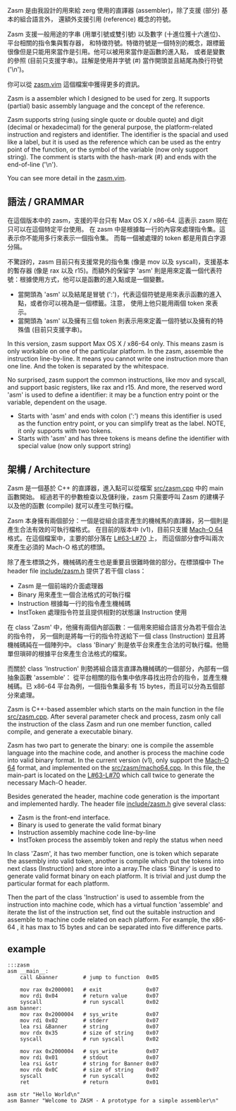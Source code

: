 Zasm 是由我設計的用來給 zerg 使用的直譯器 (assembler)，除了支援 (部分) 基本的組合語言外，
還額外支援引用 (reference) 概念的符號。

Zasm 支援一般用途的字串 (用單引號或雙引號) 以及數字 (十進位獲十六進位)、平台相關的指令集與暫存器，
和特徵符號。特徵符號是一個特別的概念，跟標籤很像但是只能用來當作是引用。他可以被用來當作是函數的進入點，
或者是變數的參照 (目前只支援字串)。註解是使用井字號 (#) 當作開頭並且結尾為換行符號 ('\n')。

你可以從 [zasm.vim](https://github.com/cmj0121/Zerg/blob/master/zerg.vim) 這個檔案中獲得更多的資訊。


Zasm is a assembler which I designed to be used for zerg. It supports (partial) basic assembly
language and the concept of the reference.

Zasm supports string (using single quote or double quote) and digit (decimal or hexadecimal)
for the general purpose, the platform-related instruction and registers and identifier.
The identifier is the spacial and used like a label, but it is used as the reference which can
be used as the entry point of the function, or the symbol of the variable (now only support string).
The comment is starts with the hash-mark (#) and ends with the end-of-line ('\n').

You can see more detail in the [zasm.vim](https://github.com/cmj0121/Zerg/blob/master/zerg.vim).


## 語法 / GRAMMAR ##

在這個版本中的 zasm，支援的平台只有 Max OS X / x86-64. 這表示 zasm 現在只可以在這個特定平台使用。
在 zasm 中是根據每一行的內容來處理指令集。這表示你不能用多行來表示一個指令集。
而每一個被處理的 token 都是用貢白字源分隔。

不驚訝的，zasm 目前只有支援常見的指令集 (像是 mov 以及 syscall)，支援基本的暫存器 (像是 rax
以及 r15)。而額外的保留字 'asm' 則是用來定義一個代表符號：根據使用方式，他可以是函數的進入點或是一個變數。

+ 當開頭為 'asm' 以及結尾是冒號 (':')，代表這個符號是用來表示函數的進入點，或者你可以視為是一個標籤。注意，
使用上他只能用兩個 token 來表示。
+ 當開頭為 'asm' 以及擁有三個 token 則表示用來定義一個符號以及擁有的特殊值 (目前只支援字串)。



In this version, zasm support Max OS X / x86-64 only. This means zasm is only workable on one
of the particular platform. In the zasm, assemble the instruction line-by-line. It means you
cannot write one instruction more than one line. And the token is separated by the whitespace.

No surprised, zasm support the common instructions, like mov and syscall, and support basic
registers, like rax and r15. And more, the reserved word 'asm' is used to define a identifier:
it may be a function entry point or the variable, dependent on the usage.

+ Starts with 'asm' and ends with colon (':') means this identifier is used as the function entry
point, or you can simplify treat as the label. NOTE, it only supports with two tokens.
+ Starts with 'asm' and has three tokens is means define the identifier with special value (now
only support string)


## 架構 / Architecture ##

Zasm 是一個基於 C++ 的直譯器，進入點可以從檔案
[src/zasm.cpp](https://github.com/cmj0121/Zerg/blob/master/src/zasm.cpp) 中的 main 函數開始。
經過若干的參數檢查以及儲利後，zasm 只需要呼叫 Zasm 的建構子以及他的函數 (compile) 就可以產生可執行檔。

Zasm 本身擁有兩個部分：一個是從組合語言產生的機械馬的直譯器，另一個則是產生合法有效的可執行檔格式。
在目前的版本中 (v1)，目前只支援
[Mach-O 64](https://developer.apple.com/library/mac/documentation/DeveloperTools/Conceptual/MachORuntime/index.html)
格式。在這個檔案中，主要的部分落在
[L#63-L#70](https://github.com/cmj0121/Zerg/blob/master/src/zasm/macho64.cpp#L63) 上，
而這個部分會呼叫兩次來產生必須的 Mach-O 格式的標頭。

除了產生標頭之外，機械碼的產生也是重要且很難時做的部分。在標頭檔中
The header file [include/zasm.h](https://github.com/cmj0121/Zerg/blob/master/include/zasm.h)
提供了若干個 class：

+ Zasm 是一個前端的介面處理器
+ Binary 用來產生一個合法格式的可執行檔
+ Instruction 根據每一行的指令產生機械碼
+ InstToken 處理指令符並且提供相對的狀態讓 Instruction 使用

在 class 'Zasm' 中，他擁有兩個內部函數：一個用來把組合語言分為若干個合法的指令符，
另一個則是將每一行的指令符送給下一個 class (Instruction) 並且將機械碼純在一個陣列中。
class 'Binary' 則是依平台來產生合法的可執行檔。他簡單但瑣碎的根據平台來產生合法格式的檔案。

而關於 class 'Instruction' 則勢將組合語言直譯為機械碼的一個部分，內部有一個抽象函數 'assemble'：
從平台相關的指令集中依序尋找出符合的指令，並產生機械碼。已 x86-64 平台為例，一個指令集最多有
15 bytes，而且可以分為五個部分來處理。


Zasm is C++-based assembler which starts on the main function in the file
[src/zasm.cpp](https://github.com/cmj0121/Zerg/blob/master/src/zasm.cpp).
After several parameter check and process, zasm only call the instruction of the class Zasm
and run one member function, called compile, and generate a executable binary.

Zasm has two part to generate the binary: one is compile the assemble language into the machine
code, and another is process the machine code into valid binary format. In the current version (v1),
only support the
[Mach-O 64](https://developer.apple.com/library/mac/documentation/DeveloperTools/Conceptual/MachORuntime/index.html)
format, and implemented on the [src/zasm/macho64.cpp](https://github.com/cmj0121/Zerg/blob/master/src/zasm/macho64.cpp).
In this file, the main-part is located on the
[L#63-L#70](https://github.com/cmj0121/Zerg/blob/master/src/zasm/macho64.cpp#L63) which call
twice to generate the necessary Mach-O header.

Besides generated the header, machine code generation is the important and implemented hardly.
The header file [include/zasm.h](https://github.com/cmj0121/Zerg/blob/master/include/zasm.h)
give several class:

+ Zasm is the front-end interface.
+ Binary is used to generate the valid format binary
+ Instruction assembly machine code line-by-line
+ InstToken process the assembly token and reply the status when need

In class 'Zasm', it has two member function, one is token which separate the assembly into
valid token, another is compile which put the tokens into next class (Instruction) and
store into a array.The class 'Binary' is used to generate valid format binary on each platform.
It is trivial and just dump the particular format for each platform.

Then the part of the class 'Instruction' is used to assemble from the instruction into machine code,
which has a virtual function 'assemble' and iterate the list of the instruction set, find out the
suitable instruction and assemble to machine code related on each platform. For example, the x86-64
, it has max to 15 bytes and can be separated into five difference parts.


## example ##

	:::zasm
	asm __main__:
		call &banner		# jump to function 	0x05

		mov rax 0x2000001	# exit				0x07
		mov rdi 0x04		# return value		0x07
		syscall				# run syscall		0x02
	asm banner:
		mov rax 0x2000004	# sys_write			0x07
		mov rdi 0x02		# stderr			0x07
		lea rsi &Banner		# string			0x07
		mov rdx 0x35		# size of string	0x07
		syscall				# run syscall		0x02

		mov rax 0x2000004	# sys_write			0x07
		mov rdi 0x01		# stdout			0x07
		lea rsi	&str		# string for Banner	0x07
		mov rdx 0x0C		# size of string	0x07
		syscall				# run syscall		0x02
		ret					# return			0x01

	asm str "Hello World\n"
	asm Banner "Welcome to ZASM - A prototype for a simple assembler\n"
